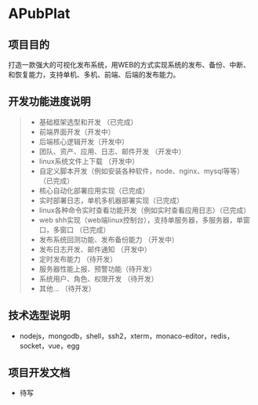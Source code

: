 # APubPlat
## 项目目的
打造一款强大的可视化发布系统，用WEB的方式实现系统的发布、备份、中断、和恢复能力，支持单机、多机、前端、后端的发布能力。
## 开发功能进度说明
>  * 基础框架选型和开发 （已完成）
>  * 前端界面开发（开发中）
>  * 后端核心逻辑开发（开发中）
>  * 团队、资产、应用、日志、邮件开发 （开发中）
>  * linux系统文件上下载 （开发中）
>  * 自定义脚本开发（例如安装各种软件，node、nginx、mysql等等） （已完成）
>  * 核心自动化部署应用实现（已完成）
>  * 实时部署日志，单机多机器部署实现（已完成）
>  * linux各种命令实时查看功能开发（例如实时查看应用日志）（已完成）
>  * web shh实现（web端linux控制台），支持单服务器，多服务器，单窗口，多窗口 （已完成）
>  * 发布系统回测功能、发布备份能力 （开发中）
>  * 发布日志开发、邮件通知 （开发中）
>  * 定时发布能力 （待开发）
>  * 服务器性能上报、预警功能（待开发）
>  * 系统用户、角色、权限开发 （待开发）
>  * 其他... （待开发）

## 技术选型说明
* nodejs，mongodb，shell，ssh2，xterm，monaco-editor，redis，socket，vue，egg

## 项目开发文档 
* 待写

